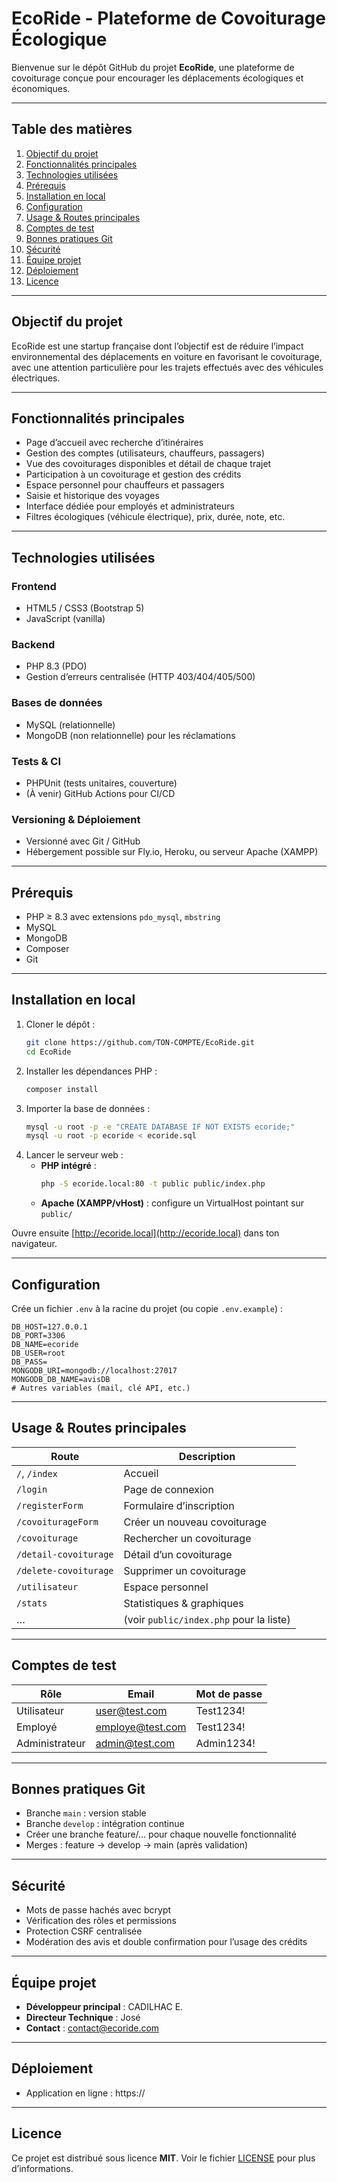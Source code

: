 # EcoRide - Plateforme de Covoiturage Écologique

Bienvenue sur le dépôt GitHub du projet **EcoRide**, une plateforme de covoiturage conçue pour encourager les déplacements écologiques et économiques.

---

## Table des matières

1. [Objectif du projet](#objectif-du-projet)
2. [Fonctionnalités principales](#fonctionnalités-principales)
3. [Technologies utilisées](#technologies-utilisées)
4. [Prérequis](#prérequis)
5. [Installation en local](#installation-en-local)
6. [Configuration](#configuration)
7. [Usage & Routes principales](#usage--routes-principales)
8. [Comptes de test](#comptes-de-test)
9. [Bonnes pratiques Git](#bonnes-pratiques-git)
10. [Sécurité](#sécurité)
11. [Équipe projet](#équipe-projet)
12. [Déploiement](#déploiement)
13. [Licence](#licence)

---

## Objectif du projet

EcoRide est une startup française dont l’objectif est de réduire l’impact environnemental des déplacements en voiture en favorisant le covoiturage, avec une attention particulière pour les trajets effectués avec des véhicules électriques.

---

## Fonctionnalités principales

- Page d’accueil avec recherche d’itinéraires
- Gestion des comptes (utilisateurs, chauffeurs, passagers)
- Vue des covoiturages disponibles et détail de chaque trajet
- Participation à un covoiturage et gestion des crédits
- Espace personnel pour chauffeurs et passagers
- Saisie et historique des voyages
- Interface dédiée pour employés et administrateurs
- Filtres écologiques (véhicule électrique), prix, durée, note, etc.

---

## Technologies utilisées

### Frontend
- HTML5 / CSS3 (Bootstrap 5)  
- JavaScript (vanilla)

### Backend
- PHP 8.3 (PDO)  
- Gestion d’erreurs centralisée (HTTP 403/404/405/500)

### Bases de données
- MySQL (relationnelle)  
- MongoDB (non relationnelle) pour les réclamations

### Tests & CI
- PHPUnit (tests unitaires, couverture)  
- (À venir) GitHub Actions pour CI/CD

### Versioning & Déploiement
- Versionné avec Git / GitHub  
- Hébergement possible sur Fly.io, Heroku, ou serveur Apache (XAMPP)

---

## Prérequis

- PHP ≥ 8.3 avec extensions `pdo_mysql`, `mbstring`  
- MySQL  
- MongoDB  
- Composer  
- Git  

---

## Installation en local

1. Cloner le dépôt :
   ```bash
   git clone https://github.com/TON-COMPTE/EcoRide.git
   cd EcoRide
   ```
2. Installer les dépendances PHP :
   ```bash
   composer install
   ```
3. Importer la base de données :
   ```bash
   mysql -u root -p -e "CREATE DATABASE IF NOT EXISTS ecoride;"
   mysql -u root -p ecoride < ecoride.sql
   ```
4. Lancer le serveur web :
   - **PHP intégré** :
     ```bash
     php -S ecoride.local:80 -t public public/index.php
     ```
   - **Apache (XAMPP/vHost)** : configure un VirtualHost pointant sur `public/`

Ouvre ensuite [http://ecoride.local](http://ecoride.local) dans ton navigateur.

---

## Configuration

Crée un fichier `.env` à la racine du projet (ou copie `.env.example`) :

```dotenv
DB_HOST=127.0.0.1
DB_PORT=3306
DB_NAME=ecoride
DB_USER=root
DB_PASS=
MONGODB_URI=mongodb://localhost:27017
MONGODB_DB_NAME=avisDB
# Autres variables (mail, clé API, etc.)
```

---

## Usage & Routes principales

| Route                 | Description                              |
|-----------------------|------------------------------------------|
| `/`, `/index`         | Accueil                                  |
| `/login`              | Page de connexion                        |
| `/registerForm`       | Formulaire d’inscription                 |
| `/covoiturageForm`    | Créer un nouveau covoiturage             |
| `/covoiturage`        | Rechercher un covoiturage                |
| `/detail-covoiturage` | Détail d’un covoiturage                  |
| `/delete-covoiturage` | Supprimer un covoiturage                 |
| `/utilisateur`        | Espace personnel                         |
| `/stats`              | Statistiques & graphiques                |
| …                     | (voir `public/index.php` pour la liste)  |

---

## Comptes de test

| Rôle           | Email               | Mot de passe    |
|----------------|---------------------|-----------------|
| Utilisateur    | user@test.com       | Test1234!       |
| Employé        | employe@test.com    | Test1234!       |
| Administrateur | admin@test.com      | Admin1234!      |

---

## Bonnes pratiques Git

- Branche `main` : version stable  
- Branche `develop` : intégration continue  
- Créer une branche feature/… pour chaque nouvelle fonctionnalité  
- Merges : feature → develop → main (après validation)

---

## Sécurité

- Mots de passe hachés avec bcrypt  
- Vérification des rôles et permissions  
- Protection CSRF centralisée  
- Modération des avis et double confirmation pour l’usage des crédits

---

## Équipe projet

- **Développeur principal** : CADILHAC E.  
- **Directeur Technique** : José  
- **Contact** : contact@ecoride.com

---

## Déploiement

- Application en ligne : https://  

---

## Licence

Ce projet est distribué sous licence **MIT**. Voir le fichier [LICENSE](LICENSE) pour plus d’informations.

